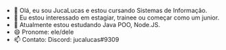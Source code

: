 - 👋 Olá, eu sou JucaLucas e estou cursando Sistemas de Informação.
- 👀 Eu estou interessado em estagiar, trainee ou  começar como um junior.
- 🌱 Atualmente estou estudando Java POO, Node.JS.
- 😄 Pronome: ele/dele
- 📫 Contato: Discord: jucalucas#9309
  

